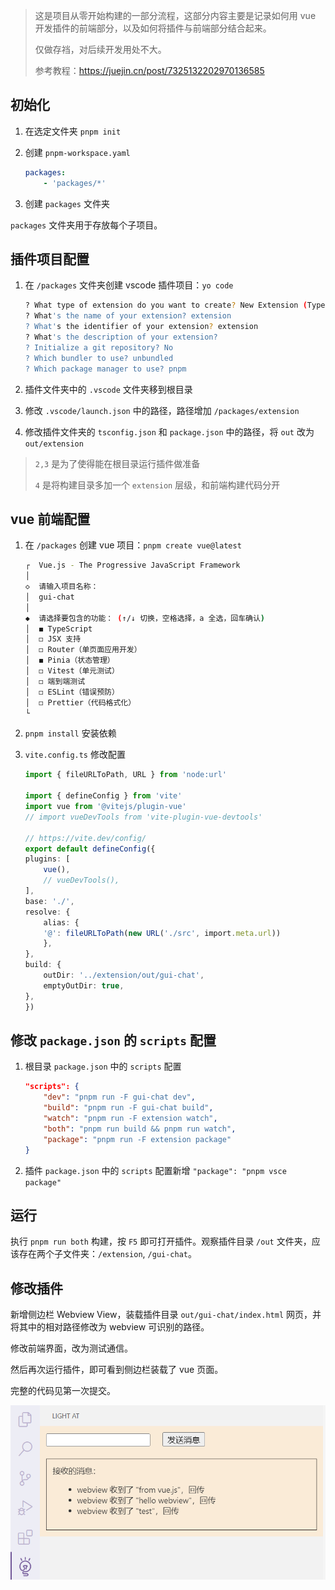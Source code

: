> 这是项目从零开始构建的一部分流程，这部分内容主要是记录如何用 vue 开发插件的前端部分，以及如何将插件与前端部分结合起来。
>
> 仅做存裆，对后续开发用处不大。
> 
> 参考教程：https://juejin.cn/post/7325132202970136585

## 初始化

1. 在选定文件夹 `pnpm init`

2. 创建 `pnpm-workspace.yaml`
    ```yaml
    packages:
    	- 'packages/*'
    ```

3. 创建 `packages` 文件夹

`packages` 文件夹用于存放每个子项目。

## 插件项目配置

1. 在 `/packages` 文件夹创建 vscode 插件项目：`yo code`
    ```bash
    ? What type of extension do you want to create? New Extension (TypeScript)
    ? What's the name of your extension? extension
    ? What's the identifier of your extension? extension
    ? What's the description of your extension? 
    ? Initialize a git repository? No
    ? Which bundler to use? unbundled
    ? Which package manager to use? pnpm
    ```
    
2. 插件文件夹中的 `.vscode` 文件夹移到根目录

3. 修改 `.vscode/launch.json` 中的路径，路径增加 `/packages/extension`

4. 修改插件文件夹的 `tsconfig.json` 和 `package.json` 中的路径，将 `out` 改为 `out/extension`

> `2,3`  是为了使得能在根目录运行插件做准备
>
> `4` 是将构建目录多加一个 `extension` 层级，和前端构建代码分开  

## vue 前端配置

1. 在 `/packages` 创建 vue 项目：`pnpm create vue@latest`
    ```bash
    ┌  Vue.js - The Progressive JavaScript Framework
    │
    ◇  请输入项目名称：
    │  gui-chat
    │
    ◆  请选择要包含的功能： (↑/↓ 切换，空格选择，a 全选，回车确认)
    │  ◼ TypeScript
    │  ◻ JSX 支持
    │  ◻ Router（单页面应用开发）
    │  ◼ Pinia（状态管理）
    │  ◻ Vitest（单元测试）
    │  ◻ 端到端测试
    │  ◻ ESLint（错误预防）
    │  ◻ Prettier（代码格式化）
    └
    ```

2. `pnpm install` 安装依赖

3. `vite.config.ts` 修改配置
    ```typescript
    import { fileURLToPath, URL } from 'node:url'

    import { defineConfig } from 'vite'
    import vue from '@vitejs/plugin-vue'
    // import vueDevTools from 'vite-plugin-vue-devtools'

    // https://vite.dev/config/
    export default defineConfig({
    plugins: [
        vue(),
        // vueDevTools(),
    ],
    base: './',
    resolve: {
        alias: {
        '@': fileURLToPath(new URL('./src', import.meta.url))
        },
    },
    build: {
        outDir: '../extension/out/gui-chat',
        emptyOutDir: true,
    },
    })
    ```

## 修改 `package.json` 的 `scripts` 配置

1. 根目录 `package.json` 中的 `scripts` 配置
    ```json
    "scripts": {
        "dev": "pnpm run -F gui-chat dev",
        "build": "pnpm run -F gui-chat build",
        "watch": "pnpm run -F extension watch",
        "both": "pnpm run build && pnpm run watch",
        "package": "pnpm run -F extension package"
    }
    ```

2. 插件 `package.json` 中的 `scripts` 配置新增 `"package": "pnpm vsce package"`

## 运行

执行 `pnpm run both` 构建，按 `F5` 即可打开插件。观察插件目录 `/out` 文件夹，应该存在两个子文件夹：`/extension`, `/gui-chat`。

## 修改插件

新增侧边栏 Webview View，装载插件目录 `out/gui-chat/index.html` 网页，并将其中的相对路径修改为 webview 可识别的路径。

修改前端界面，改为测试通信。

然后再次运行插件，即可看到侧边栏装载了 vue 页面。

完整的代码见第一次提交。

![](./img/01.png)
